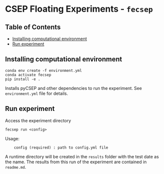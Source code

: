 # CSEP Floating Experiments - `fecsep`

## Table of Contents

* [Installing computational environment](installing-computational-environment)
* [Run experiment](run-experiment)


## Installing computational environment

```
conda env create -f environment.yml
conda activate fecsep
pip install -e .
```

Installs pyCSEP and other dependencies to run the experiment. See `environment.yml` file for details.

## Run experiment
Access the experiment directory
```
fecsep run <config> 
```
Usage:
```
    config (required) : path to config.yml file

```

A runtime directory will be created in the `results` folder with the test date as the name. The results from this 
run of the experiment are contained in `readme.md`.